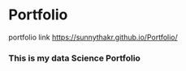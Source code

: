 # Portfolio
portfolio link https://sunnythakr.github.io/Portfolio/
### This is my data Science Portfolio 

